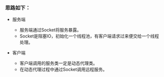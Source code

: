 ### 思路如下：

- 服务端
  - 服务端通过Socket将服务暴露。
  - Socket是阻塞IO，初始化一个线程池，有客户端请求过来便交给一个线程处理。

- 客户端
  - 客户端调用的服务类一定是动态代理类。
  - 在动态代理过程中通过Socket调用远程服务。